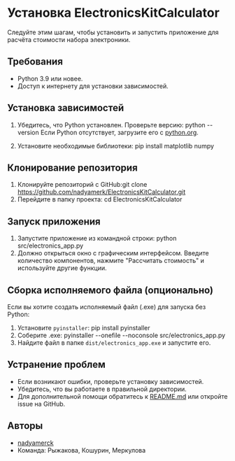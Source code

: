 # Установка ElectronicsKitCalculator

Следуйте этим шагам, чтобы установить и запустить приложение для расчёта стоимости набора электроники.

## Требования
- Python 3.9 или новее.
- Доступ к интернету для установки зависимостей.

## Установка зависимостей
1. Убедитесь, что Python установлен. Проверьте версию: python --version
Если Python отсутствует, загрузите его с [python.org](https://www.python.org/downloads/).

2. Установите необходимые библиотеки: pip install matplotlib numpy

## Клонирование репозитория
1. Клонируйте репозиторий с GitHub:git clone https://github.com/nadyamerk/ElectronicsKitCalculator.git
2. Перейдите в папку проекта: cd ElectronicsKitCalculator
## Запуск приложения
1. Запустите приложение из командной строки: python src/electronics_app.py
2. Должно открыться окно с графическим интерфейсом. Введите количество компонентов, нажмите "Рассчитать стоимость" и используйте другие функции.

## Сборка исполняемого файла (опционально)
Если вы хотите создать исполняемый файл (.exe) для запуска без Python:
1. Установите `pyinstaller`: pip install pyinstaller
2. Соберите .exe: pyinstaller --onefile --noconsole src/electronics_app.py
3. Найдите файл в папке `dist/electronics_app.exe` и запустите его.

## Устранение проблем
- Если возникают ошибки, проверьте установку зависимостей.
- Убедитесь, что вы работаете в правильной директории.
- Для дополнительной помощи обратитесь к [README.md](README.md) или откройте issue на GitHub.

## Авторы
- [nadyamerсk](https://github.com/nadyamerсk)
- Команда: Рыжакова, Кошурин, Меркулова